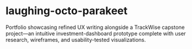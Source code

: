 # laughing-octo-parakeet
Portfolio showcasing refined UX writing alongside a TrackWise capstone project—an intuitive investment-dashboard prototype complete with user research, wireframes, and usability-tested visualizations.

